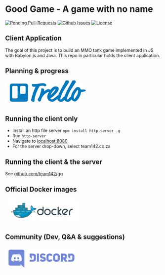 # Good Game - A game with no name

[![Pending Pull-Requests](http://githubbadges.herokuapp.com/team142/gg-client/pulls.svg?style=flat)](https://github.com/team142/gg-client/pulls)
[![Github Issues](http://githubbadges.herokuapp.com/team142/gg-client/issues.svg?style=flat)](https://github.com/team142/gg-client/issues)
[![License](http://img.shields.io/:license-mit-blue.svg?style=flat)](http://badges.mit-license.org)

## Client Application

The goal of this project is to build an MMO tank game implemented in JS with Babylon.js and Java. This repo in particular holds the client  application.


## Planning & progress
<a href="https://trello.com/b/kTa2O4Ya/gg-board"><img src="docs/trello.png" height="80"></a>

## Running the client only

- Install an http file server `npm install http-server -g`
- Run `http-server`
- Navigate to <a href="http://localhost:8080">localhost:8080</a>
- For the server drop-down, select team142.co.za

## Running the client & the server

See <a href="http://github.com/team142/gg">github.com/team142/gg</a>

## Official Docker images
<a href="https://hub.docker.com/r/team142/gg/tags/"><img src="docs/docker.png" height="80"></a>

## Community (Dev, Q&A & suggestions)
<a href="https://discord.gg/QaagkDh"><img src="docs/discord.png" height="80"></a>
